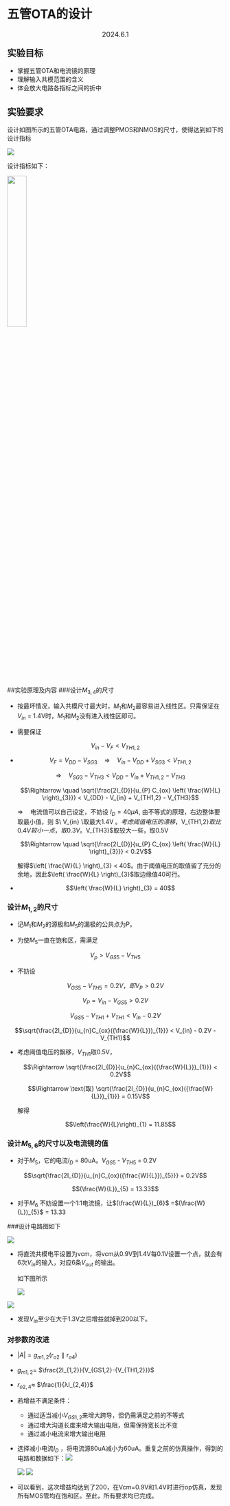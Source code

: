 # 五管OTA的设计

<center> <div style="height:2mm"><div style="fong-family:华文楷体;font-size:12pt;">
2024.6.1
</center>

## 实验目标

- 掌握五管OTA和电流镜的原理
- 理解输入共模范围的含义
- 体会放大电路各指标之间的折中

## 实验要求

设计如图所示的五管OTA电路，通过调整PMOS和NMOS的尺寸，使得达到如下的设计指标

<img src="https://picgo-loss.oss-cn-beijing.aliyuncs.com/undefinedSnipaste_2024-06-01_09-42-27.png" >

设计指标如下：

<img src="https://picgo-loss.oss-cn-beijing.aliyuncs.com/undefinedSnipaste_2024-06-01_09-44-47.png" width=30%>

##实验原理及内容
###设计$M_{3,4}$的尺寸

- 按最坏情况，输入共模尺寸最大时，$M_{1}$和$M_{2}$最容易进入线性区。只需保证在$V_{in}$ = 1.4V时，$M_{1}$和$M_{2}$没有进入线性区即可。

- 需要保证

$$
V_{in} - V_{F} < V_{TH1,2}
$$

  * $$V_{F} = V_{DD} - V_{SG3} \quad \Rightarrow \quad V_{in} - V_{DD} + V_{SG3} < V_{TH1,2}$$
  
    $$\Rightarrow \quad V_{SG3} - V_{TH3} < V_{DD} - V_{in} + V_{TH1,2} - V_{TH3}$$
    
    $$\Rightarrow \quad \sqrt{\frac{2I_{D}}{u_{P} C_{ox} \left( \frac{W}{L} \right)_{3}}} < V_{DD} - V_{in} + V_{TH1,2} - V_{TH3}$$
    
    $\Rightarrow \quad$电流值可以自己设定，不妨设 $I_{D} = 40\mu A,$ 由不等式的原理，右边整体要取最小值，则 $\ V_{in} \取最大1.4V $。考虑阈值电压的漂移，$V_{TH1,2}$取比0.4V较小一点，取0.3V。$V_{TH3}$取较大一些，取0.5V
    
    $$\Rightarrow \quad \sqrt{\frac{2I_{D}}{u_{P} C_{ox} \left( \frac{W}{L} \right)_{3}}} < 0.2V$$
    
    解得$\left( \frac{W}{L} \right)_{3} < 40$。由于阈值电压的取值留了充分的余地，因此$\left( \frac{W}{L} \right)_{3}$取边缘值40可行。

- $$\left( \frac{W}{L} \right)_{3} = 40$$

### 设计$M_{1,2}$的尺寸

- 记$M_{1}$和$M_{2}$的源极和$M_{5}$的漏极的公共点为P。

- 为使$M_{5}$一直在饱和区，需满足

$$
V_{p} > V_{GS5} - V_{TH5}
$$

  - 不妨设
  
$$
V_{GS5} - V_{TH5} = 0.2V，即V_{P} > 0.2V
$$

$$V_{P} = V_{in} - V_{GS5} > 0.2V$$

$$V_{GS5} - V_{TH1} + V_{TH1} < V_{in} - 0.2V$$

$$\sqrt{\frac{2I_{D}}{u_{n}C_{ox}({\frac{W}{L}})_{1}}} < V_{in} - 0.2V - V_{TH1}$$

  - 考虑阈值电压的飘移，$V_{TH1}$取0.5V，

    $$\Rightarrow \sqrt{\frac{2I_{D}}{u_{n}C_{ox}({\frac{W}{L}})_{1}}} < 0.2V$$

    $$\Rightarrow \text{取} \sqrt{\frac{2I_{D}}{u_{n}C_{ox}({\frac{W}{L}})_{1}}} = 0.15V$$

    解得
    
    $$\left(\frac{W}{L}\right)_{1} = 11.85$$


### 设计$M_{5,6}$的尺寸以及电流镜的值

- 对于$M_{5}$，它的电流$I_{D}$ = 80uA。$V_{GS5}$ - $V_{TH5}$ = 0.2V

$$\sqrt{\frac{2I_{D}}{u_{n}C_{ox}({\frac{W}{L}})_{5}}} = 0.2V$$

$$(\frac{W}{L})_{5} = 13.33$$

- 对于$M_{6}$ 不妨设置一个1:1电流镜，让$(\frac{W}{L})_{6}$ =$(\frac{W}{L})_{5}$ = 13.33

###设计电路图如下

<img src="https://picgo-loss.oss-cn-beijing.aliyuncs.com/undefinedSnipaste_2024-06-01_11-59-31.png">

- 将直流共模电平设置为vcm，将vcm从0.9V到1.4V每0.1V设置一个点，就会有6次$V_{in}$的输入，对应6条$V_{out}$ 的输出。

  如下图所示

  <img src="https://picgo-loss.oss-cn-beijing.aliyuncs.com/undefinedSnipaste_2024-06-01_15-46-14.png">

<img src="https://picgo-loss.oss-cn-beijing.aliyuncs.com/undefinedSnipaste_2024-06-01_15-47-35.png">

  - 发现$V_{in}$至少在大于1.3V之后增益就掉到200以下。

### 对参数的改进

- $|A| = g_{m1,2}(r_{o2} \parallel r_{o4})$
- $g_{m1,2}$= $\frac{2I_{1,2}}{V_{GS1,2}-{V_{TH1,2}}}$ 
- $r_{o2,4}$≈ $\frac{1}{λI_{2,4}}$ 

- 若增益不满足条件：

  - 通过适当减小$V_{GS1,2}$来增大跨导，但仍需满足之前的不等式
  - 通过增大沟道长度来增大输出电阻，但需保持宽长比不变
  - 通过减小电流来增大输出电阻

- 选择减小电流$I_{D}$ ，将电流源80uA减小为60uA。重复之前的仿真操作，得到的电路和数据如下：<img src="https://picgo-loss.oss-cn-beijing.aliyuncs.com/undefinedSnipaste_2024-06-01_16-04-29.png">

  <img src="https://picgo-loss.oss-cn-beijing.aliyuncs.com/undefinedSnipaste_2024-06-01_16-05-59.png">

  <img src="https://picgo-loss.oss-cn-beijing.aliyuncs.com/undefinedSnipaste_2024-06-01_16-07-36.png">

- 可以看到，这次增益均达到了200，在Vcm=0.9V和1.4V时进行op仿真，发现所有MOS管均在饱和区。至此，所有要求均已完成。

  